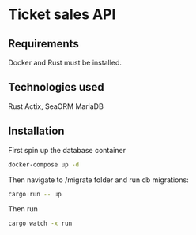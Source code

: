 # Ticket sales API

## Requirements

Docker and Rust must be installed.

## Technologies used

Rust
Actix,
SeaORM
MariaDB

## Installation

First spin up the database container

```bash
docker-compose up -d
```

Then navigate to /migrate folder and run db migrations:

```bash
cargo run -- up
```

Then run

```bash
cargo watch -x run
```

